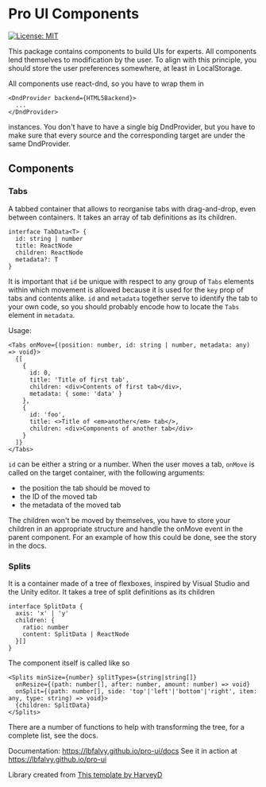 # Pro UI Components

[![License: MIT](https://img.shields.io/badge/License-MIT-green.svg)](https://opensource.org/licenses/MIT)

This package contains components to build UIs for experts. All components lend
themselves to modification by the user. To align with this principle, you
should store the user preferences somewhere, at least in LocalStorage.

All components use react-dnd, so you have to wrap them in

```JSX
<DndProvider backend={HTML5Backend}>
  ...
</DndProvider>
```

instances. You don't have to have a single big DndProvider, but you have to
make sure that every source and the corresponding target are under the same
DndProvider.

## Components

### Tabs

A tabbed container that allows to reorganise tabs with drag-and-drop, even
between containers. It takes an array of tab definitions as its children.

```TS
interface TabData<T> {
  id: string | number
  title: ReactNode
  children: ReactNode
  metadata?: T
}
```

It is important that `id` be unique with respect to any group of `Tabs`
elements within which movement is allowed because it is used for the `key`
prop of tabs and contents alike. `id` and `metadata` together serve to identify
the tab to your own code, so you should probably encode how to locate the
`Tabs` element in `metadata`.

Usage:

```JSX
<Tabs onMove={(position: number, id: string | number, metadata: any) => void}>
  {[
    {
      id: 0,
      title: 'Title of first tab',
      children: <div>Contents of first tab</div>,
      metadata: { some: 'data' }
    },
    {
      id: 'foo',
      title: <>Title of <em>another</em> tab</>,
      children: <div>Components of another tab</div>
    }
  ]}
</Tabs>
```

`id` can be either a string or a number. When the user moves a tab, `onMove` is
called on the target container, with the following arguments:

- the position the tab should be moved to
- the ID of the moved tab
- the metadata of the moved tab

The children won't be moved by themselves, you have to store your children in
an appropriate structure and handle the onMove event in the parent component.
For an example of how this could be done, see the story in the docs.

### Splits

It is a container made of a tree of flexboxes, inspired by Visual Studio and
the Unity editor. It takes a tree of split definitions as its children

```TS
interface SplitData {
  axis: 'x' | 'y'
  children: {
    ratio: number
    content: SplitData | ReactNode
  }[]
}
```

The component itself is called like so

```TSX
<Splits minSize={number} splitTypes={string|string[]}
  onResize={(path: number[], after: number, amount: number) => void}
  onSplit={(path: number[], side: 'top'|'left'|'bottom'|'right', item: any, type: string) => void}>
  {children: SplitData}
</Splits>
```

There are a number of functions to help with transforming the tree, for a complete list, see the docs.

Documentation: https://lbfalvy.github.io/pro-ui/docs
See it in action at https://lbfalvy.github.io/pro-ui

Library created from [This template by HarveyD](https://github.com/HarveyD/react-component-library)
